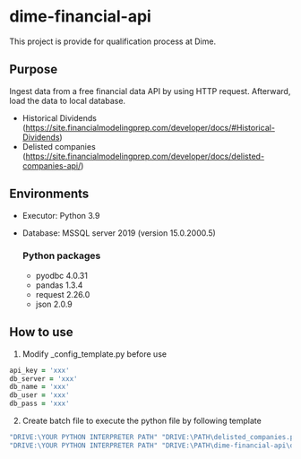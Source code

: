 # dime-financial-api
This project is provide for qualification process at Dime.

## Purpose
Ingest data from a free financial data API by using HTTP request. Afterward, load the data to local database.

* Historical Dividends (https://site.financialmodelingprep.com/developer/docs/#Historical-Dividends)
* Delisted companies (https://site.financialmodelingprep.com/developer/docs/delisted-companies-api/)

## Environments
* Executor: Python 3.9
* Database: MSSQL server 2019 (version 15.0.2000.5)

  ### Python packages
  * pyodbc 4.0.31
  * pandas  1.3.4
  * request 2.26.0
  * json 2.0.9

## How to use
1. Modify _config_template.py before use
``` Ruby
api_key = 'xxx'
db_server = 'xxx'
db_name = 'xxx'
db_user = 'xxx'
db_pass = 'xxx'
```
2. Create batch file to execute the python file by following template
``` Ruby
"DRIVE:\YOUR PYTHON INTERPRETER PATH" "DRIVE:\PATH\delisted_companies.py"
"DRIVE:\YOUR PYTHON INTERPRETER PATH" "DRIVE:\PATH\dime-financial-api\delisted_companies.py"
```
